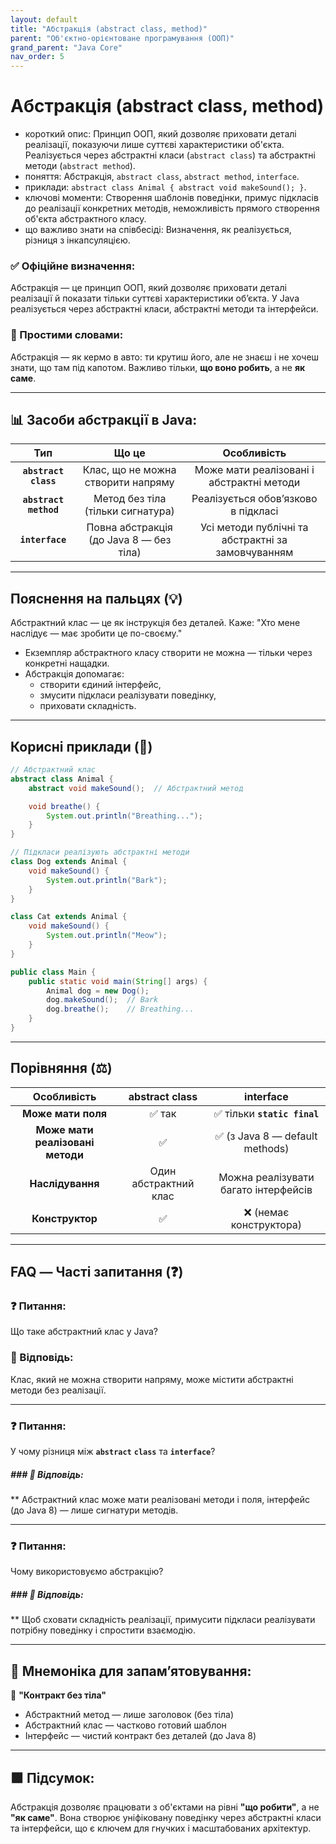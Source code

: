 ```yaml
---
layout: default
title: "Абстракція (abstract class, method)"
parent: "Об'єктно-орієнтоване програмування (ООП)"
grand_parent: "Java Core"
nav_order: 5
---
```


# Абстракція (abstract class, method)

* короткий опис: Принцип ООП, який дозволяє приховати деталі реалізації, показуючи лише суттєві характеристики об'єкта.
  Реалізується через абстрактні класи (`abstract class`) та абстрактні методи (`abstract method`).
* поняття: Абстракція, `abstract class`, `abstract method`, `interface`.
* приклади: `abstract class Animal { abstract void makeSound(); }`.
* ключові моменти: Створення шаблонів поведінки, примус підкласів до реалізації конкретних методів, неможливість прямого
  створення об'єкта абстрактного класу.
* що важливо знати на співбесіді: Визначення, як реалізується, різниця з інкапсуляцією.

### **✅ Офіційне визначення:**

Абстракція — це принцип ООП, який дозволяє приховати деталі реалізації й показати тільки суттєві характеристики об’єкта.
У Java реалізується через абстрактні класи, абстрактні методи та інтерфейси.

### **🧠 Простими словами:**

Абстракція — як кермо в авто: ти крутиш його, але не знаєш і не хочеш знати, що там під капотом. Важливо тільки, **що воно робить**, а не **як саме**.


---

## **📊 Засоби абстракції в Java:**

|          Тип          |                  Що це                  |                    Особливість                     |
|:---------------------:|:---------------------------------------:|:--------------------------------------------------:|
| **`abstract class`**  |   Клас, що не можна створити напряму    |     Може мати реалізовані і абстрактні методи      |
| **`abstract method`** |    Метод без тіла (тільки сигнатура)    |        Реалізується обов’язково в підкласі         |
|    **`interface`**    | Повна абстракція (до Java 8 — без тіла) | Усі методи публічні та абстрактні за замовчуванням |

---

## **Пояснення на пальцях (💡)**

Абстрактний клас — це як інструкція без деталей. Каже: "Хто мене наслідує — має зробити це по-своєму."

* Екземпляр абстрактного класу створити не можна — тільки через конкретні нащадки.
* Абстракція допомагає:
    * створити єдиний інтерфейс,
    * змусити підкласи реалізувати поведінку,
    * приховати складність.

---

## **Корисні приклади (🧪)**

```java
// Абстрактний клас
abstract class Animal {
    abstract void makeSound();  // Абстрактний метод

    void breathe() {
        System.out.println("Breathing...");
    }
}

// Підкласи реалізують абстрактні методи
class Dog extends Animal {
    void makeSound() {
        System.out.println("Bark");
    }
}

class Cat extends Animal {
    void makeSound() {
        System.out.println("Meow");
    }
}

public class Main {
    public static void main(String[] args) {
        Animal dog = new Dog();
        dog.makeSound();  // Bark
        dog.breathe();    // Breathing...
    }
}
```

---

## **Порівняння (⚖️)**

|           Особливість            |    abstract class     |              interface               |
|:--------------------------------:|:---------------------:|:------------------------------------:|
|        **Може мати поля**        |         ✅ так         |     ✅ тільки **`static final`**      |
| **Може мати реалізовані методи** |           ✅           |    ✅ (з Java 8 — default methods)    |
|         **Наслідування**         | Один абстрактний клас | Можна реалізувати багато інтерфейсів |
|         **Конструктор**          |           ✅           |        ❌ (немає конструктора)        |

---

## **FAQ — Часті запитання (❓)**

### **❓ Питання:**

Що таке абстрактний клас у Java?

### **💬 Відповідь:**

 Клас, який не можна створити напряму, може містити абстрактні методи без реалізації.

---

### **❓ Питання:**

У чому різниця між **`abstract`** **`class`** та **`interface`**?

##### ### **💬 Відповідь:**


** Абстрактний клас може мати реалізовані методи і поля, інтерфейс (до Java 8\) — лише сигнатури методів.

---

### **❓ Питання:**

Чому використовуємо абстракцію?

##### ### **💬 Відповідь:**


** Щоб сховати складність реалізації, примусити підкласи реалізувати потрібну поведінку і спростити взаємодію.

---

## **🧠 Мнемоніка для запам’ятовування:**

📘 **"Контракт без тіла"**

* Абстрактний метод — лише заголовок (без тіла)
* Абстрактний клас — частково готовий шаблон
* Інтерфейс — чистий контракт без деталей (до Java 8\)

---

## **🟩 Підсумок:**

Абстракція дозволяє працювати з об'єктами на рівні **"що робити"**, а не **"як саме"**. Вона створює уніфіковану
поведінку через абстрактні класи та інтерфейси, що є ключем для гнучких і масштабованих архітектур.